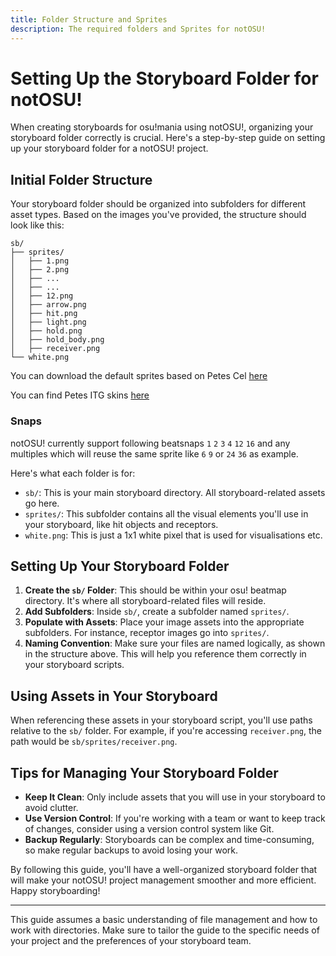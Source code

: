 ```yaml
---
title: Folder Structure and Sprites
description: The required folders and Sprites for notOSU!
---
```


# Setting Up the Storyboard Folder for notOSU!

When creating storyboards for osu!mania using notOSU!, organizing your storyboard folder correctly is crucial. Here's a step-by-step guide on setting up your storyboard folder for a notOSU! project.

## Initial Folder Structure

Your storyboard folder should be organized into subfolders for different asset types. Based on the images you've provided, the structure should look like this:

```
sb/
├── sprites/
│   ├── 1.png
│   ├── 2.png
│   ├── ...
│   ├── ...
│   ├── 12.png
│   ├── arrow.png
│   ├── hit.png
│   ├── light.png
│   ├── hold.png
│   ├── hold_body.png
│   ├── receiver.png
└── white.png
```

You can download the default sprites based on Petes Cel [here](https://github.com/Tunnelbliick/notosu/raw/main/sb.rar)

You can find Petes ITG skins [here](https://github.com/Pete-Lawrence/Peters-Noteskins)

### Snaps

notOSU! currently support following beatsnaps `1` `2` `3` `4` `12` `16` and any multiples which will reuse the same sprite like `6` `9` or `24` `36` as example.

Here's what each folder is for:

- `sb/`: This is your main storyboard directory. All storyboard-related assets go here.
- `sprites/`: This subfolder contains all the visual elements you'll use in your storyboard, like hit objects and receptors.
- `white.png`: This is just a 1x1 white pixel that is used for visualisations etc.

## Setting Up Your Storyboard Folder

1. **Create the `sb/` Folder**: This should be within your osu! beatmap directory. It's where all storyboard-related files will reside.
2. **Add Subfolders**: Inside `sb/`, create a subfolder named `sprites/`.
3. **Populate with Assets**: Place your image assets into the appropriate subfolders. For instance, receptor images go into `sprites/`.
4. **Naming Convention**: Make sure your files are named logically, as shown in the structure above. This will help you reference them correctly in your storyboard scripts.

## Using Assets in Your Storyboard

When referencing these assets in your storyboard script, you'll use paths relative to the `sb/` folder. For example, if you're accessing `receiver.png`, the path would be `sb/sprites/receiver.png`.

## Tips for Managing Your Storyboard Folder

- **Keep It Clean**: Only include assets that you will use in your storyboard to avoid clutter.
- **Use Version Control**: If you're working with a team or want to keep track of changes, consider using a version control system like Git.
- **Backup Regularly**: Storyboards can be complex and time-consuming, so make regular backups to avoid losing your work.

By following this guide, you'll have a well-organized storyboard folder that will make your notOSU! project management smoother and more efficient. Happy storyboarding!

--- 

This guide assumes a basic understanding of file management and how to work with directories. Make sure to tailor the guide to the specific needs of your project and the preferences of your storyboard team.
